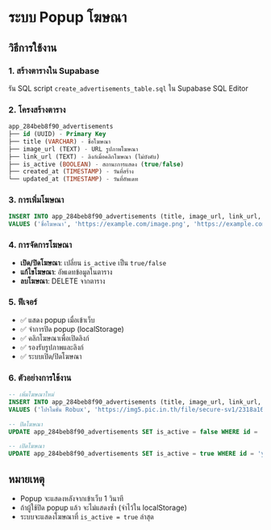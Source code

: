 # ระบบ Popup โฆษณา

## วิธีการใช้งาน

### 1. สร้างตารางใน Supabase
รัน SQL script `create_advertisements_table.sql` ใน Supabase SQL Editor

### 2. โครงสร้างตาราง
```sql
app_284beb8f90_advertisements
├── id (UUID) - Primary Key
├── title (VARCHAR) - ชื่อโฆษณา
├── image_url (TEXT) - URL รูปภาพโฆษณา
├── link_url (TEXT) - ลิงก์เมื่อคลิกโฆษณา (ไม่บังคับ)
├── is_active (BOOLEAN) - สถานะการแสดง (true/false)
├── created_at (TIMESTAMP) - วันที่สร้าง
└── updated_at (TIMESTAMP) - วันที่อัพเดท
```

### 3. การเพิ่มโฆษณา
```sql
INSERT INTO app_284beb8f90_advertisements (title, image_url, link_url, is_active) 
VALUES ('ชื่อโฆษณา', 'https://example.com/image.png', 'https://example.com', true);
```

### 4. การจัดการโฆษณา
- **เปิด/ปิดโฆษณา**: เปลี่ยน `is_active` เป็น `true/false`
- **แก้ไขโฆษณา**: อัพเดทข้อมูลในตาราง
- **ลบโฆษณา**: DELETE จากตาราง

### 5. ฟีเจอร์
- ✅ แสดง popup เมื่อเข้าเว็บ
- ✅ จำการปิด popup (localStorage)
- ✅ คลิกโฆษณาเพื่อเปิดลิงก์
- ✅ รองรับรูปภาพและลิงก์
- ✅ ระบบเปิด/ปิดโฆษณา

### 6. ตัวอย่างการใช้งาน
```sql
-- เพิ่มโฆษณาใหม่
INSERT INTO app_284beb8f90_advertisements (title, image_url, link_url, is_active) 
VALUES ('โปรโมชั่น Robux', 'https://img5.pic.in.th/file/secure-sv1/2318a16a76694dc8dccbd75362a64368deb68b00127501b51b1a9a0588ca2f42.png', 'https://lemonshop.rdcw.xyz/', true);

-- ปิดโฆษณา
UPDATE app_284beb8f90_advertisements SET is_active = false WHERE id = 'your-ad-id';

-- เปิดโฆษณา
UPDATE app_284beb8f90_advertisements SET is_active = true WHERE id = 'your-ad-id';
```

## หมายเหตุ
- Popup จะแสดงหลังจากเข้าเว็บ 1 วินาที
- ถ้าผู้ใช้ปิด popup แล้ว จะไม่แสดงซ้ำ (จำไว้ใน localStorage)
- ระบบจะแสดงโฆษณาที่ `is_active = true` ล่าสุด
